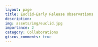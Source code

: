 ```yaml
---
layout: page
title: Euclid-Early Release Observations
description: 
img: assets/img/euclid.jpg
importance: 2
category: Collaborations
giscus_comments: true
---
```


